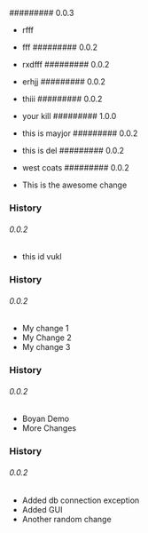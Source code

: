 ######### 0.0.3

* rfff
* fff
######### 0.0.2

* rxdfff
######### 0.0.2

* erhjj
######### 0.0.2

* thiii
######### 0.0.2

* your kill
######### 1.0.0

* this is mayjor
######### 0.0.2

* this is del
######### 0.0.2

* west coats
######### 0.0.2

* This is the awesome change
### History
###### 0.0.2

* this id vukl
### History
###### 0.0.2

* My change 1
* My Change 2
* My change 3
### History
###### 0.0.2

* Boyan Demo
* More Changes
### History
###### 0.0.2

* Added db connection exception
* Added GUI
* Another random change
